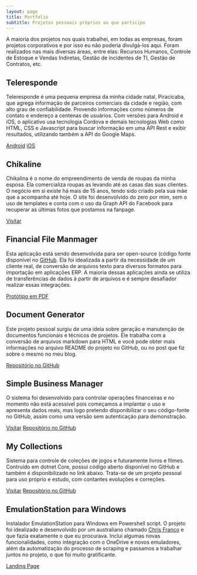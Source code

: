 ```yaml
---
layout: page
title: Portfolio
subtitle: Projetos pessoais próprios ou que participo
---
```


A maioria dos projetos nos quais trabalhei, em todas as empresas, foram projetos corporativos e por isso eu não poderia divulgá-los aqui. Foram realizados nas mais diversas áreas, entre elas: Recursos Humanos, Controle de Estoque e Vendas Indiretas, Gestão de incidentes de TI, Gestão de Contratos, etc.

## Teleresponde

Teleresponde é uma pequena empresa da minha cidade natal, Piracicaba, que agrega informação de parceiros comerciais da cidade e região, com alto grau de confiabilidade. Provendo informações como números de contato e endereço a centenas de usuários. Com versões para Android e iOS, o aplicativo usa tecnologia Cordova e demais tecnologias Web como HTML, CSS e Javascript para buscar informação em uma API Rest e exibir resultados, utilizando também a API do Google Maps.

[Android](https://play.google.com/store/apps/details?id=com.n3up.teleresponde&hl=pt-BR)
[iOS](https://itunes.apple.com/us/app/teleresponde/id1199838723?mt=8)


## Chikaline

Chikalina é o nome do empreendimento de venda de roupas da minha esposa. Ela comercializa roupas as levando até as casas das suas clientes. O negócio em si existe há mais de 15 anos, tendo sido criado pela sua mãe que a acompanha até hoje. O site foi desenvolvido do zero por mim, sem o uso de templates e conta com o uso da Graph API do Facebook para recuperar as últimas fotos que postamos na fanpage.
                    
[Visitar](http://chikalina.com.br/)
                    

## Financial File Manmager

Esta aplicação está sendo desenvolvida para ser open-source (código fonte disponível no [GitHub](https://github.com/PRElias/FinancialFileManager). Ela foi idealizada a partir da necessidade de um cliente real, de conversão de arquivos texto para diversos formatos para importação em aplicações ERP. A maioria dessas aplicações ainda se utiliza de transferências de dados à partir de arquivos e é sempre desafiador realizar essas integrações.

[Protótipo em PDF](https://1drv.ms/b/s!Alnyo-7sjku25Gm65syBWqXdD0V8)


## Document Generator
                
Este projeto pessoal surgiu de uma ideia sobre geração e manutenção de documentos funcionais e técnicos de projetos. Ele trabalha com a conversão de arquivos markdown para HTML e você pode obter mais informações no arquivo README do projeto no GitHub, ou no post que fiz sobre o mesmo no meu blog.

[Repositório no GitHub](https://github.com/PRElias/document-generator)
                        
## Simple Business Manager
                        
O sistema foi desenvolvido para controlar operações financeiras e no momento não está acessível pois começamos a implantar o uso e apresenta dados reais, mas logo 
pretendo disponibilizar o seu código-fonte no GitHub, assim como uma versão sem autenticação para demonstração.

[Visitar](http://sistema.chikalina.com.br)
[Repositório no GitHub](https://github.com/PRElias/SimpleBusinessManager)


## My Collections
                
Sistema para controle de coleções de jogos e futuramente livros e filmes. Contruído em dotnet Core, possui código aberto disponível no GitHub e também é disponibilizado no link abaixo. Trata-se de um projeto pessoal para uso próprio e estudo, com contantes evoluções e correções.

[Visitar](http://mycollections.paulorobertoelias.com.br)
[Repositório no GitHub](https://github.com/PRElias/MyCollections)

## EmulationStation para Windows

Instalador EmulationStation para Windows em Powershell script. O projeto foi idealizado e desenvolvido por um australiano chamado [Chris Franco](href="https://github.com/Francommit) e que fazia exatamente o que eu procurava. Inclui algumas novas funcionalidades, como integração com o OneDrive e novos emuladores, além da automatização do processo de scraping e passamos a trabalhar juntos no projeto, o que foi muito gratificante.

[Landing Page](https://prelias.github.io/win10_emulation_station/)